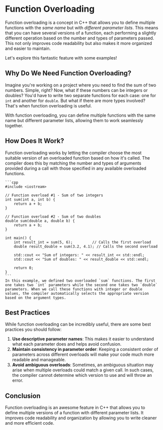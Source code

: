 # Function Overloading

Function overloading is a concept in C++ that allows you to define multiple functions with the _same name_ but with _different parameter lists_. This means that you can have several versions of a function, each performing a slightly different operation based on the number and types of parameters passed. This not only improves code readability but also makes it more organized and easier to maintain.

Let's explore this fantastic feature with some examples!

## Why Do We Need Function Overloading?

Imagine you're working on a project where you need to find the sum of two numbers. Simple, right? Now, what if these numbers can be integers or doubles? You'd have to write two separate functions for each case: one for `int` and another for `double`. But what if there are more types involved? That's when function overloading is useful.

With function overloading, you can define multiple functions with the same name but different parameter lists, allowing them to work seamlessly together.

## How Does It Work?

Function overloading works by letting the compiler choose the most suitable version of an overloaded function based on how it's called. The compiler does this by matching the number and types of arguments provided during a call with those specified in any available overloaded functions.

~~~admonish example
```cpp
#include <iostream>

// Function overload #1 - Sum of two integers
int sum(int a, int b) {
    return a + b;
}

// Function overload #2 - Sum of two doubles
double sum(double a, double b) {
    return a + b;
}

int main() {
    int result_int = sum(5, 6);         // Calls the first overload
    double result_double = sum(3.2, 4.1); // Calls the second overload

    std::cout << "Sum of integers: " << result_int << std::endl;
    std::cout << "Sum of doubles: " << result_double << std::endl;

    return 0;
}
```
In this example, we defined two overloaded `sum` functions. The first one takes two `int` parameters while the second one takes two `double` parameters. When we call these functions with integer or double values, the compiler automatically selects the appropriate version based on the argument types.
~~~

## Best Practices

While function overloading can be incredibly useful, there are some best practices you should follow:

1. **Use descriptive parameter names**: This makes it easier to understand what each parameter does and helps avoid confusion.
2. **Maintain consistency in parameter order**: Keeping a consistent order of parameters across different overloads will make your code much more readable and manageable.
3. **Avoid ambiguous overloads**: Sometimes, an ambiguous situation may arise when multiple overloads could match a given call. In such cases, the compiler cannot determine which version to use and will throw an error.

## Conclusion

Function overloading is an awesome feature in C++ that allows you to define multiple versions of a function with different parameter lists. It improves code readability and organization by allowing you to write cleaner and more efficient code.